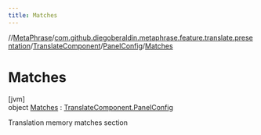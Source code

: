 ```yaml
---
title: Matches
---
```

//[MetaPhrase](../../../../../index.html)/[com.github.diegoberaldin.metaphrase.feature.translate.presentation](../../../index.html)/[TranslateComponent](../../index.html)/[PanelConfig](../index.html)/[Matches](index.html)



# Matches



[jvm]\
object [Matches](index.html) : [TranslateComponent.PanelConfig](../index.html)

Translation memory matches section


